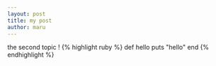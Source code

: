```yaml
---
layout: post
title: my post
author: maru
---
```

 the second topic !
{% highlight ruby %}
 def hello
  puts "hello"
end
{% endhighlight %}
